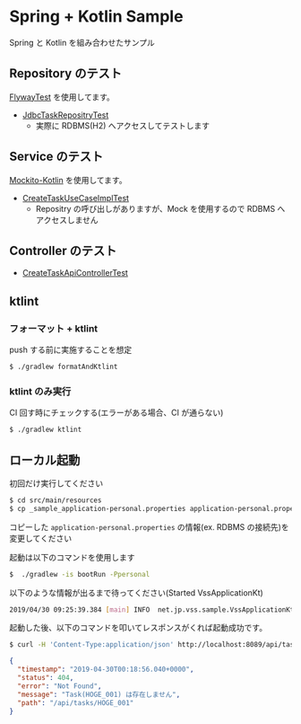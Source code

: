 # Spring + Kotlin Sample
Spring と Kotlin を組み合わせたサンプル

## Repository のテスト

[FlywayTest](https://github.com/flyway/flyway-test-extensions) を使用してます。

* [JdbcTaskRepositryTest](src/test/kotlin/net/jp/vss/sample/infrastructure/tasks/JdbcTaskRepositryTest.kt)
    * 実際に RDBMS(H2) へアクセスしてテストします

## Service のテスト

[Mockito-Kotlin](https://github.com/nhaarman/mockito-kotlin) を使用してます。

* [CreateTaskUseCaseImplTest](src/test/kotlin/net/jp/vss/sample/usecase/tasks/CreateTaskUseCaseImplTest.kt)
    * Repositry の呼び出しがありますが、Mock を使用するので RDBMS へアクセスしません

## Controller のテスト

* [CreateTaskApiControllerTest](src/test/kotlin/net/jp/vss/sample/controller/tasks/CreateTaskApiControllerTest.kt)



## ktlint

### フォーマット + ktlint

push する前に実施することを想定

```sh
$ ./gradlew formatAndKtlint
```

### ktlint のみ実行

CI 回す時にチェックする(エラーがある場合、CI が通らない)

```sh
$ ./gradlew ktlint
```

## ローカル起動

初回だけ実行してください

```sh
$ cd src/main/resources
$ cp _sample_application-personal.properties application-personal.properties
```

コピーした `application-personal.properties` の情報(ex. RDBMS の接続先)を変更してください

起動は以下のコマンドを使用します

```sh
$  ./gradlew -is bootRun -Ppersonal
```

以下のような情報が出るまで待ってください(Started VssApplicationKt)
```sh
2019/04/30 09:25:39.384 [main] INFO  net.jp.vss.sample.VssApplicationKt:61 - Started VssApplicationKt in 2.719 seconds (JVM running for 3.165)
```

起動した後、以下のコマンドを叩いてレスポンスがくれば起動成功です。

```sh
$ curl -H 'Content-Type:application/json' http://localhost:8089/api/tasks/HOGE_001 | jq "."
```

```json
{
  "timestamp": "2019-04-30T00:18:56.040+0000",
  "status": 404,
  "error": "Not Found",
  "message": "Task(HOGE_001) は存在しません",
  "path": "/api/tasks/HOGE_001"
}
```
